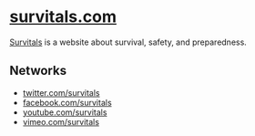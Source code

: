 # [survitals.com](http://survitals.com)

[Survitals](http://survitals.com) is a website about survival, safety, and preparedness.

## Networks

- [twitter.com/survitals](http://twitter.com/survitals)
- [facebook.com/survitals](http://facebook.com/survitals)
- [youtube.com/survitals](http://youtube.com/survitals)
- [vimeo.com/survitals](http://vimeo.com/survitals)